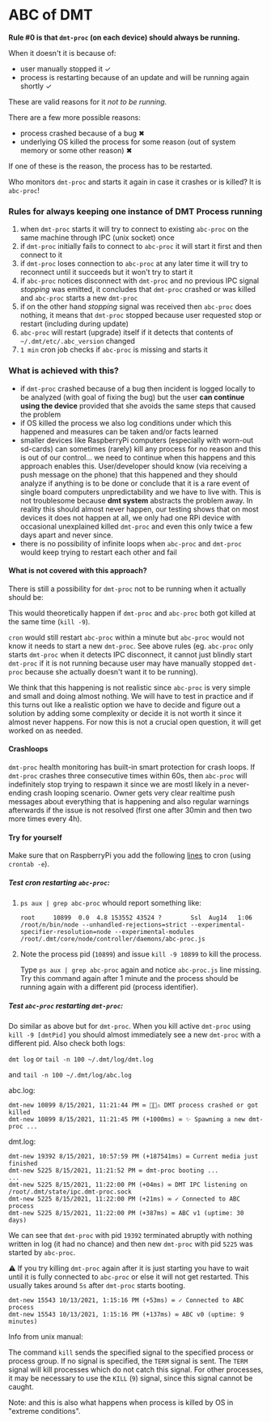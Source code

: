 # ABC of DMT

**Rule #0 is that `dmt-proc` (on each device) should always be running.**

When it doesn't it is because of:

- user manually stopped it ✓
- process is restarting because of an update and will be running again shortly ✓

These are valid reasons for it _not to be running_.

There are a few more possible reasons:

- process crashed because of a bug ✖
- underlying OS killed the process for some reason (out of system memory or some other reason) ✖

If one of these is the reason, the process has to be restarted.

Who monitors `dmt-proc` and starts it again in case it crashes or is killed? It is `abc-proc`!

### Rules for always keeping one instance of DMT Process running

1) when `dmt-proc` starts it will try to connect to existing `abc-proc` on the same machine through IPC (unix socket) once
2) if `dmt-proc` initially fails to connect to `abc-proc` it will start it first and then connect to it
3) if `dmt-proc` loses connection to `abc-proc` at any later time it will try to reconnect until it succeeds but it won't try to start it
4) if `abc-proc` notices disconnect with `dmt-proc` and no previous IPC signal *stopping* was emitted, 
   it concludes that `dmt-proc` crashed or was killed and `abc-proc` starts a new `dmt-proc`
5) if on the other hand _stopping_ signal was received then `abc-proc` does nothing,
   it means that `dmt-proc` stopped because user requested stop or restart (including during update)
6) `abc-proc` will restart (upgrade) itself if it detects that contents of `~/.dmt/etc/.abc_version` changed
7) `1 min` cron job checks if `abc-proc` is missing and starts it

### What is achieved with this?

- if `dmt-proc` crashed because of a bug then incident is logged locally to be analyzed (with goal of fixing the bug) but the user **can continue using the device** provided that she avoids the same steps that caused the problem
- if OS killed the process we also log conditions under which this happened and measures can be taken and/or facts learned
- smaller devices like RaspberryPi computers (especially with worn-out sd-cards) can sometimes (rarely) kill any process for no reason and this is out of our control... we need to continue when this happens and this approach enables this. User/developer should know (via receiving a push message on the phone) that this happened and they should analyze if anything is to be done or conclude that it is a rare event of single board computers unpredictability and we have to live with. This is not troublesome because **dmt system** abstracts the problem away. In reality this should almost never happen, our testing shows that on most devices it does not happen at all, we only had one RPi device with occasional unexplained killed `dmt-proc` and even this only twice a few days apart and never since.
- there is no possibility of infinite loops when `abc-proc` and `dmt-proc` would keep trying to restart each other and fail

#### What is not covered with this approach?

There is still a possibility for `dmt-proc` not to be running when it actually should be:

This would theoretically happen if `dmt-proc` and `abc-proc`  both got killed at the same time (`kill -9`).

`cron` would still restart `abc-proc` within a minute but `abc-proc` would not know it needs to start a new `dmt-proc`. See above rules (eg. `abc-proc` only starts `dmt-proc` when it detects IPC disconnect, it cannot just blindly start `dmt-proc` if it is not running because user may have manually stopped `dmt-proc` because she actually doesn't want it to be running).

We think that this happening is not realistic since `abc-proc` is very simple and small and doing almost nothing. We will have to test in practice and if this turns out like a realistic option we have to decide and figure out a solution by adding some complexity or decide it is not worth it since it almost never happens. For now this is not a crucial open question, it will get worked on as needed.

#### Crashloops

`dmt-proc` health monitoring has built-in smart protection for crash loops. If `dmt-proc` crashes three consecutive times within 60s, then `abc-proc` will indefinitely stop trying to respawn it since we are mostl likely in a never-ending crash looping scenario. Owner gets very clear realtime push messages about everything that is happening and also regular warnings afterwards if the issue is not resolved (first one after 30min and then two more times every 4h).

#### Try for yourself

Make sure that on RaspberryPi you add the following [lines](https://github.com/uniqpath/dmt/blob/main/etc/cron/readme.txt) to cron (using `crontab -e`).

##### Test cron restarting `abc-proc`:

1. `ps aux | grep abc-proc` whould report something like:

   ```
   root     10899  0.0  4.8 153552 43524 ?        Ssl  Aug14   1:06 /root/n/bin/node --unhandled-rejections=strict --experimental-specifier-resolution=node --experimental-modules /root/.dmt/core/node/controller/daemons/abc-proc.js
   ```

2. Note the process pid (`10899`) and issue `kill -9 10899` to kill the process.

   Type `ps aux | grep abc-proc` again and notice `abc-proc.js` line missing. Try this command again after 1 minute and the process should be running again with a different pid (process identifier).

##### Test `abc-proc` restarting `dmt-proc`:

Do similar as above but for `dmt-proc`. When you kill active `dmt-proc` using `kill -9 [dmtPid]` you should almost immediately see a new `dmt-proc` with a different pid. Also check both logs:

`dmt log` or `tail -n 100 ~/.dmt/log/dmt.log`

and `tail -n 100 ~/.dmt/log/abc.log`

abc.log:

```
dmt-new 10899 8/15/2021, 11:21:44 PM ∞ 🛑😱⚠️ DMT process crashed or got killed
dmt-new 10899 8/15/2021, 11:21:45 PM (+1000ms) ∞ ✨ Spawning a new dmt-proc ...
```

dmt.log:

```
dmt-new 19392 8/15/2021, 10:57:59 PM (+187541ms) ∞ Current media just finished
dmt-new 5225 8/15/2021, 11:21:52 PM ∞ dmt-proc booting ...
...
dmt-new 5225 8/15/2021, 11:22:00 PM (+04ms) ∞ DMT IPC listening on /root/.dmt/state/ipc.dmt-proc.sock
dmt-new 5225 8/15/2021, 11:22:00 PM (+21ms) ∞ ✓ Connected to ABC process
dmt-new 5225 8/15/2021, 11:22:00 PM (+387ms) ∞ ABC v1 (uptime: 30 days)
```

We can see that `dmt-proc` with pid `19392` terminated abruptly with nothing written in log (it had no chance) and then new `dmt-proc` with pid `5225` was started by `abc-proc`.

⚠️ If you try killing `dmt-proc` again after it is just starting you have to wait until it is fully connected to `abc-proc` or else it will not get restarted. This usually takes around `5s` after `dmt-proc` starts booting.

```
dmt-new 15543 10/13/2021, 1:15:16 PM (+53ms) ∞ ✓ Connected to ABC process
dmt-new 15543 10/13/2021, 1:15:16 PM (+137ms) ∞ ABC v0 (uptime: 9 minutes)
```

Info from unix manual:

The command `kill` sends the specified signal to the specified process or process group. If no signal is specified, the `TERM` signal is sent. The `TERM` signal will kill processes which do not catch this signal. For other processes, it may be necessary to use the `KILL` (`9`) signal, since this signal cannot be caught.

Note: and this is also what happens when process is killed by OS in "extreme conditions".